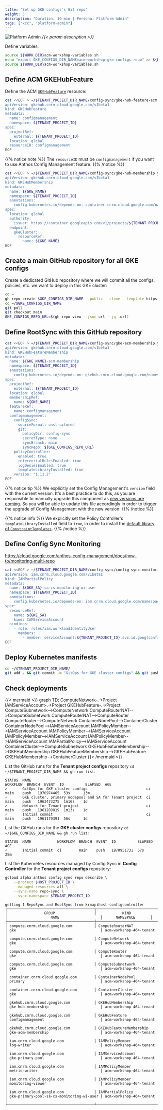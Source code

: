 ```yaml
---
title: "Set up GKE configs's Git repo"
weight: 5
description: "Duration: 10 min | Persona: Platform Admin"
tags: ["kcc", "platform-admin"]
---
```

![Platform Admin](/images/platform-admin.png)
_{{< param description >}}_

Define variables:
```Bash
source ${WORK_DIR}acm-workshop-variables.sh
echo "export GKE_CONFIGS_DIR_NAME=acm-workshop-gke-configs-repo" >> ${WORK_DIR}acm-workshop-variables.sh
source ${WORK_DIR}acm-workshop-variables.sh
```

## Define ACM GKEHubFeature

Define the ACM [`GKEHubFeature`](https://cloud.google.com/config-connector/docs/reference/resource-docs/gkehub/gkehubfeature) resource:
```Bash
cat <<EOF > ~/$TENANT_PROJECT_DIR_NAME/config-sync/gke-hub-feature-acm.yaml
apiVersion: gkehub.cnrm.cloud.google.com/v1beta1
kind: GKEHubFeature
metadata:
  name: configmanagement
  namespace: ${TENANT_PROJECT_ID}
spec:
  projectRef:
    external: ${TENANT_PROJECT_ID}
  location: global
  resourceID: configmanagement
EOF
```
{{% notice note %}}
The `resourceID` must be `configmanagement` if you want to use Anthos Config Management feature.
{{% /notice %}}

```Bash
cat <<EOF > ~/$TENANT_PROJECT_DIR_NAME/config-sync/gke-hub-membership.yaml
apiVersion: gkehub.cnrm.cloud.google.com/v1beta1
kind: GKEHubMembership
metadata:
  name: ${GKE_NAME}
  namespace: ${TENANT_PROJECT_ID}
  annotations:
    config.kubernetes.io/depends-on: container.cnrm.cloud.google.com/namespaces/${TENANT_PROJECT_ID}/ContainerCluster/${GKE_NAME}
spec:
  location: global
  authority:
    issuer: https://container.googleapis.com/v1/projects/${TENANT_PROJECT_ID}/locations/${GKE_LOCATION}/clusters/${GKE_NAME}
  endpoint:
    gkeCluster:
      resourceRef:
        name: ${GKE_NAME}
EOF
```

## Create a main GitHub repository for all GKE configs

Create a dedicated GitHub repository where we will commit all the configs, policies, etc. we want to deploy in this GKE cluster:
```Bash
cd ~
gh repo create $GKE_CONFIGS_DIR_NAME --public --clone --template https://github.com/mathieu-benoit/config-sync-template-repo
cd ~/$GKE_CONFIGS_DIR_NAME
git pull
git checkout main
GKE_CONFIGS_REPO_URL=$(gh repo view --json url --jq .url)
```

## Define RootSync with this GitHub repository 

```Bash
cat <<EOF > ~/$TENANT_PROJECT_DIR_NAME/config-sync/gke-acm-membership.yaml
apiVersion: gkehub.cnrm.cloud.google.com/v1beta1
kind: GKEHubFeatureMembership
metadata:
  name: ${GKE_NAME}-acm-membership
  namespace: ${TENANT_PROJECT_ID}
  annotations:
    config.kubernetes.io/depends-on: gkehub.cnrm.cloud.google.com/namespaces/${TENANT_PROJECT_ID}/GKEHubMembership/${GKE_NAME},gkehub.cnrm.cloud.google.com/namespaces/${TENANT_PROJECT_ID}/GKEHubFeature/configmanagement
spec:
  projectRef:
    external: ${TENANT_PROJECT_ID}
  location: global
  membershipRef:
    name: ${GKE_NAME}
  featureRef:
    name: configmanagement
  configmanagement:
    configSync:
      sourceFormat: unstructured
      git:
        policyDir: config-sync
        secretType: none
        syncBranch: main
        syncRepo: ${GKE_CONFIGS_REPO_URL}
    policyController:
      enabled: true
      referentialRulesEnabled: true
      logDeniesEnabled: true
      templateLibraryInstalled: true
    version: "1.11.2"
EOF
```
{{% notice tip %}}
We explicitly set the Config Management's `version` field with the current version. It's a best practice to do this, as you are responsible to manually upgrade this component as [new versions are coming](https://cloud.google.com/anthos-config-management/docs/release-notes). So you will be able to update this file accordingly in order to trigger the upgrade of Config Management with the new version.
{{% /notice %}}

{{% notice info %}}
We explicitly set the Policy Controller's `templateLibraryInstalled` field to `true`, in order to install the [default library of `ConstraintTemplates`](https://cloud.google.com/anthos-config-management/docs/reference/constraint-template-library).
{{% /notice %}}

## Define Config Sync Monitoring

https://cloud.google.com/anthos-config-management/docs/how-to/monitoring-multi-repo

```Bash
cat <<EOF > ~/$TENANT_PROJECT_DIR_NAME/config-sync/config-sync-monitoring-workload-identity-user.yaml
apiVersion: iam.cnrm.cloud.google.com/v1beta1
kind: IAMPartialPolicy
metadata:
  name: ${GKE_SA}-sa-cs-monitoring-wi-user
  namespace: ${TENANT_PROJECT_ID}
  annotations:
    config.kubernetes.io/depends-on: iam.cnrm.cloud.google.com/namespaces/${TENANT_PROJECT_ID}/IAMServiceAccount/${GKE_SA}
spec:
  resourceRef:
    name: ${GKE_SA}
    kind: IAMServiceAccount
  bindings:
    - role: roles/iam.workloadIdentityUser
      members:
        - member: serviceAccount:${TENANT_PROJECT_ID}.svc.id.goog[config-management-monitoring/default]
EOF
```

## Deploy Kubernetes manifests

```Bash
cd ~/$TENANT_PROJECT_DIR_NAME/
git add . && git commit -m "GitOps for GKE cluster configs" && git push origin main
```

## Check deployments

{{< mermaid >}}
graph TD;
  ComputeNetwork-.->Project
  IAMServiceAccount-.->Project
  GKEHubFeature-.->Project
  ComputeSubnetwork-->ComputeNetwork
  ComputeRouterNAT-->ComputeSubnetwork
  ComputeRouterNAT-->ComputeRouter
  ComputeRouter-->ComputeNetwork
  ContainerNodePool-->ContainerCluster
  ContainerNodePool-->IAMServiceAccount
  IAMPolicyMember-->IAMServiceAccount
  IAMPolicyMember-->IAMServiceAccount
  IAMPolicyMember-->IAMServiceAccount
  IAMPolicyMember-->IAMServiceAccount
  IAMPartialPolicy-->IAMServiceAccount
  ContainerCluster-->ComputeSubnetwork
  GKEHubFeatureMembership-->GKEHubMembership
  GKEHubFeatureMembership-->GKEHubFeature
  GKEHubMembership-->ContainerCluster
{{< /mermaid >}}

List the GitHub runs for the **Tenant project configs** repository `cd ~/$TENANT_PROJECT_DIR_NAME && gh run list`:
```Plaintext
STATUS  NAME                                                     WORKFLOW  BRANCH  EVENT  ID          ELAPSED  AGE
✓       GitOps for GKE cluster configs                           ci        main    push   1970974465  53s      13m
✓       GKE cluster, primary nodepool and SA for Tenant project  ci        main    push   1963473275  1m16s    1d
✓       Network for Tenant project                               ci        main    push   1961289819  1m13s    1d
✓       Initial commit                                           ci        main    push   1961170391  56s      1d
```

List the GitHub runs for the **GKE cluster configs** repository `cd ~/$GKE_CONFIGS_DIR_NAME && gh run list`:
```Plaintext
STATUS  NAME            WORKFLOW  BRANCH  EVENT  ID          ELAPSED  AGE
✓       Initial commit  ci        main    push   1970951731  57s      28m
```

List the Kubernetes resources managed by Config Sync in **Config Controller** for the **Tenant project configs** repository:
```Bash
gcloud alpha anthos config sync repo describe \
    --project $HOST_PROJECT_ID \
    --managed-resources all \
    --sync-name repo-sync \
    --sync-namespace $TENANT_PROJECT_ID
```
```Plaintext
getting 1 RepoSync and RootSync from krmapihost-configcontroller
┌────────────────────────────────────────┬────────────────────────────┬───────────────────────────────────────────┬──────────────────────┐
│                 GROUP                  │            KIND            │                    NAME                   │      NAMESPACE       │
├────────────────────────────────────────┼────────────────────────────┼───────────────────────────────────────────┼──────────────────────┤
│ compute.cnrm.cloud.google.com          │ ComputeRouterNAT           │ gke                                       │ acm-workshop-464-tenant │
│ compute.cnrm.cloud.google.com          │ ComputeNetwork             │ gke                                       │ acm-workshop-464-tenant │
│ compute.cnrm.cloud.google.com          │ ComputeRouter              │ gke                                       │ acm-workshop-464-tenant │
│ compute.cnrm.cloud.google.com          │ ComputeSubnetwork          │ gke                                       │ acm-workshop-464-tenant │
│ container.cnrm.cloud.google.com        │ ContainerNodePool          │ primary                                   │ acm-workshop-464-tenant │
│ container.cnrm.cloud.google.com        │ ContainerCluster           │ gke                                       │ acm-workshop-464-tenant │
│ gkehub.cnrm.cloud.google.com           │ GKEHubMembership           │ gke-hub-membership                        │ acm-workshop-464-tenant │
│ gkehub.cnrm.cloud.google.com           │ GKEHubFeature              │ configmanagement                          │ acm-workshop-464-tenant │
│ gkehub.cnrm.cloud.google.com           │ GKEHubFeatureMembership    │ gke-acm-membership                        │ acm-workshop-464-tenant │
│ iam.cnrm.cloud.google.com              │ IAMPolicyMember            │ log-writer                                │ acm-workshop-464-tenant │
│ iam.cnrm.cloud.google.com              │ IAMServiceAccount          │ gke-primary-pool                          │ acm-workshop-464-tenant │
│ iam.cnrm.cloud.google.com              │ IAMPolicyMember            │ metric-writer                             │ acm-workshop-464-tenant │
│ iam.cnrm.cloud.google.com              │ IAMPolicyMember            │ monitoring-viewer                         │ acm-workshop-464-tenant │
│ iam.cnrm.cloud.google.com              │ IAMPartialPolicy           │ gke-primary-pool-sa-cs-monitoring-wi-user │ acm-workshop-464-tenant │
└────────────────────────────────────────┴────────────────────────────┴───────────────────────────────────────────┴──────────────────────┘
```